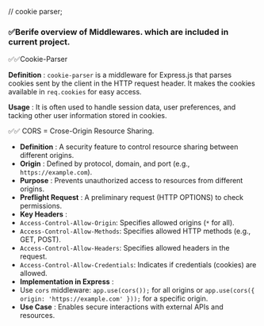 // cookie parser;

### ✅Berife overview of Middlewares. which are included in current project.

✅✅Cookie-Parser

 **Definition** : `cookie-parser` is a middleware for Express.js that parses cookies sent by the client in the HTTP request header. It makes the cookies available in `req.cookies` for easy access.

 **Usage** : It is often used to handle session data, user preferences, and tacking other user information stored in cookies.

✅✅ CORS = Crose-Origin Resource Sharing.

* **Definition** : A security feature to control resource sharing between different origins.
* **Origin** : Defined by protocol, domain, and port (e.g., `https://example.com`).
* **Purpose** : Prevents unauthorized access to resources from different origins.
* **Preflight Request** : A preliminary request (HTTP OPTIONS) to check permissions.
* **Key Headers** :
* `Access-Control-Allow-Origin`: Specifies allowed origins (`*` for all).
* `Access-Control-Allow-Methods`: Specifies allowed HTTP methods (e.g., GET, POST).
* `Access-Control-Allow-Headers`: Specifies allowed headers in the request.
* `Access-Control-Allow-Credentials`: Indicates if credentials (cookies) are allowed.
* **Implementation in Express** :
* Use `cors` middleware: `app.use(cors());` for all origins or `app.use(cors({ origin: 'https://example.com' }));` for a specific origin.
* **Use Case** : Enables secure interactions with external APIs and resources.
